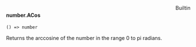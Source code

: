 <div style="float:right"><span class="builtin">Builtin</span></div>

#### number.ACos

``` suneido
() => number
```

Returns the arccosine of the number in the range 0 to pi radians.